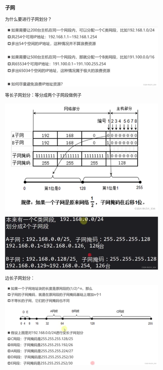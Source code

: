 ###  子网

为什么要进行子网划分？

![img](imags/1.19.png)

等长子网划分：等分成两个子网段做例子

![img](imags/1.20.png)

![img](imags/1.21.png)

边长子网划分：

![img](imags/1.22.png)
